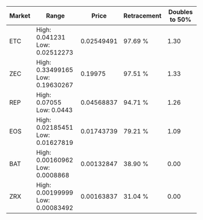 | Market | Range | Price| Retracement | Doubles to 50% |
| --- | --- | --- | --- | --- |
| ETC | High: 0.041231<br />Low: 0.02512273 | 0.02549491 | 97.69 % | 1.30 |
| ZEC | High: 0.33499165<br />Low: 0.19630267 | 0.19975 | 97.51 % | 1.33 |
| REP | High: 0.07055<br />Low: 0.0443 | 0.04568837 | 94.71 % | 1.26 |
| EOS | High: 0.02185451<br />Low: 0.01627819 | 0.01743739 | 79.21 % | 1.09 |
| BAT | High: 0.00160962<br />Low: 0.0008868 | 0.00132847 | 38.90 % | 0.00 |
| ZRX | High: 0.00199999<br />Low: 0.00083492 | 0.00163837 | 31.04 % | 0.00 |

